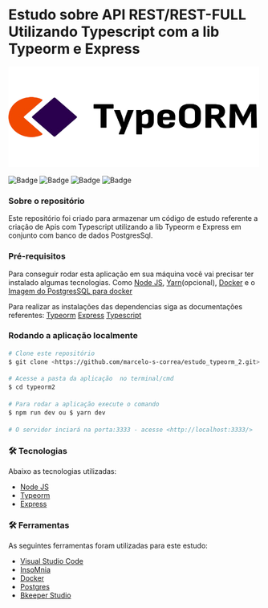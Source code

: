 # Estudo sobre API REST/REST-FULL Utilizando Typescript com a lib Typeorm e Express

<img src = "https://github.com/typeorm/typeorm/raw/master/resources/logo_big.png" width = "500px" height = "200px" alt = "Typeorm"/>

![Badge](https://img.shields.io/badge/TypeScript-007ACC?style=for-the-badge&logo=typescript&logoColor=white)
![Badge](https://img.shields.io/badge/Express.js-404D59?style=for-the-badge)
![Badge](https://img.shields.io/badge/Docker-2CA5E0?style=for-the-badge&logo=docker&logoColor=white)
![Badge](https://img.shields.io/badge/PostgreSQL-316192?style=for-the-badge&logo=postgresql&logoColor=white)


### Sobre o repositório

Este repositório foi criado para armazenar um código de estudo referente a criação de Apis com Typescript utilizando a lib Typeorm e Express
em conjunto com banco de dados PostgresSql.

### Pré-requisitos

Para conseguir rodar esta aplicação em sua máquina você vai precisar ter instalado algumas tecnologias.
Como [Node JS](https://nodejs.org/pt-br/), [Yarn](https://yarnpkg.com/)(opcional), [Docker](https://www.docker.com/) e o [Imagem do PostgresSQL para docker](https://hub.docker.com/_/postgres)

Para realizar as instalações das dependencias siga as documentações referentes:
[Typeorm](https://typeorm.io/#/)
[Express](https://expressjs.com/)
[Typescript](https://www.typescriptlang.org/)

### Rodando a aplicação localmente

```bash
# Clone este repositório
$ git clone <https://github.com/marcelo-s-correa/estudo_typeorm_2.git>

# Acesse a pasta da aplicação  no terminal/cmd
$ cd typeorm2

# Para rodar a aplicação execute o comando
$ npm run dev ou $ yarn dev

# O servidor inciará na porta:3333 - acesse <http://localhost:3333/>
```

### 🛠 Tecnologias

Abaixo as tecnologias utilizadas:

- [Node JS](https://nodejs.org/pt-br/)
- [Typeorm](https://typeorm.io/)
- [Express](https://www.django-rest-framework.org/)

### 🛠 Ferramentas

As seguintes ferramentas foram utilizadas para este estudo:

- [Visual Studio Code](https://code.visualstudio.com/)
- [InsoMnia](https://insomnia.rest/download/)
- [Docker](https://www.beekeeperstudio.io/)
- [Postgres](https://www.postgresql.org/)
- [Bkeeper Studio](https://www.beekeeperstudio.io/)

